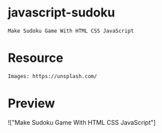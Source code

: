# javascript-sudoku

    Make Sudoku Game With HTML CSS JavaScript



# Resource



    Images: https://unsplash.com/

# Preview

!["Make Sudoku Game With HTML CSS JavaScript"]
